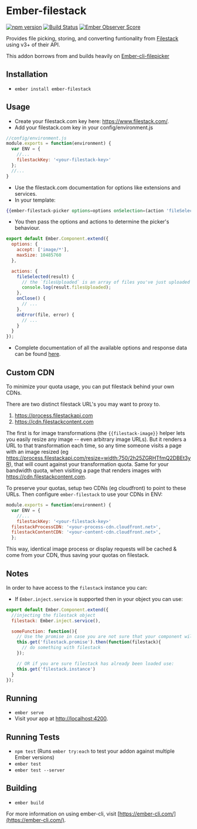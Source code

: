 # Ember-filestack

[![npm version](https://badge.fury.io/js/ember-filestack.svg)](http://badge.fury.io/js/ember-filestack)
[![Build Status](https://travis-ci.org/mminkoff/ember-filestack.svg)](https://travis-ci.org/mminkoff/ember-filestack.svg?branch=master)
[![Ember Observer Score](http://emberobserver.com/badges/ember-filestack.svg)](http://emberobserver.com/addons/ember-filestack)

Provides file picking, storing, and converting funtionality from [Filestack](https://www.filestack.com) using v3+ of their API.

This addon borrows from and builds heavily on [Ember-cli-filepicker](https://github.com/DudaDev/ember-cli-filepicker)

## Installation

* `ember install ember-filestack`

## Usage
* Create your filestack.com key here: https://www.filestack.com/.
* Add your filestack.com key in your config/environment.js
```javascript
//config/environment.js
module.exports = function(environment) {
  var ENV = {
    //...
    filestackKey: '<your-filestack-key>'
  };
  //...
}
```
* Use the filestack.com documentation for options like extensions and services.
* In your template:
```handlebars
{{ember-filestack-picker options=options onSelection=(action 'fileSelected') onClose=(action 'onClose') onError=(action 'onError')}}
```
* You then pass the options and actions to determine the picker's behaviour.
```js
export default Ember.Component.extend({
  options: {
    accept: ['image/*'],
    maxSize: 10485760
  },

  actions: {
    fileSelected(result) {
      // the `filesUploaded` is an array of files you've just uploaded
      console.log(result.filesUploaded);
    },
    onClose() {
      // ...
    },
    onError(file, error) {
      // ...
    }
  }
});
```
* Complete documentation of all the available options and response data can be found [here](https://www.filestack.com/docs/javascript-api/pick-v3).


## Custom CDN
To minimize your quota usage, you can put filestack behind your own CDNs.

There are two distinct filestack URL's you may want to proxy to.

1. https://process.filestackapi.com
2. https://cdn.filestackcontent.com

The first is for image transformations (the `{{filestack-image}}` helper lets you easily resize any image -- even arbitrary image URLs). But it renders a URL to that transformation each time, so any time someone visits a page with an image resized (eg https://process.filestackapi.com/resize=width:750/2h25ZGRHTfmQ2DBEt3yR), that will count against your transformation quota. Same for your bandwidth quota, when visiting a page that renders images with https://cdn.filestackcontent.com.

To preserve your quotas, setup two CDNs (eg cloudfront) to point to these URLs. Then configure `ember-filestack` to use your CDNs in ENV:
```javascript
module.exports = function(environment) {
  var ENV = {
    //...
    filestackKey: '<your-filestack-key>'
  filestackProcessCDN: '<your-process-cdn.cloudfront.net>',
  filestackContentCDN: '<your-content-cdn.cloudfront.net>',
  };
```

This way, identical image process or display requests will be cached & come from your CDN, thus saving your quotas on filestack.


## Notes
In order to have access to the `filestack` instance you can:
* If `Ember.inject.service` is supported then in your object you can use:
```javascript
export default Ember.Component.extend({
  //injecting the filestack object
  filestack: Ember.inject.service(),

  someFunction: function(){
    // Use the promise in case you are not sure that your component will be initialized after filestack has been loaded
    this.get('filestack.promise').then(function(filestack){
      // do something with filestack
    });

    // OR if you are sure filestack has already been loaded use:
    this.get('filestack.instance')
  }
});
```

## Running

* `ember serve`
* Visit your app at [http://localhost:4200](http://localhost:4200).

## Running Tests

* `npm test` (Runs `ember try:each` to test your addon against multiple Ember versions)
* `ember test`
* `ember test --server`

## Building

* `ember build`

For more information on using ember-cli, visit [https://ember-cli.com/](https://ember-cli.com/).
